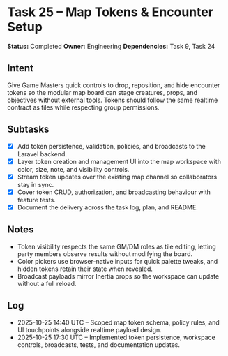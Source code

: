 # Task 25 – Map Tokens & Encounter Setup

**Status:** Completed
**Owner:** Engineering
**Dependencies:** Task 9, Task 24

## Intent
Give Game Masters quick controls to drop, reposition, and hide encounter tokens so the modular map board can stage creatures, props, and objectives without external tools. Tokens should follow the same realtime contract as tiles while respecting group permissions.

## Subtasks
- [x] Add token persistence, validation, policies, and broadcasts to the Laravel backend.
- [x] Layer token creation and management UI into the map workspace with color, size, note, and visibility controls.
- [x] Stream token updates over the existing map channel so collaborators stay in sync.
- [x] Cover token CRUD, authorization, and broadcasting behaviour with feature tests.
- [x] Document the delivery across the task log, plan, and README.

## Notes
- Token visibility respects the same GM/DM roles as tile editing, letting party members observe results without modifying the board.
- Color pickers use browser-native inputs for quick palette tweaks, and hidden tokens retain their state when revealed.
- Broadcast payloads mirror Inertia props so the workspace can update without a full reload.

## Log
- 2025-10-25 14:40 UTC – Scoped map token schema, policy rules, and UI touchpoints alongside realtime payload design.
- 2025-10-25 17:30 UTC – Implemented token persistence, workspace controls, broadcasts, tests, and documentation updates.
